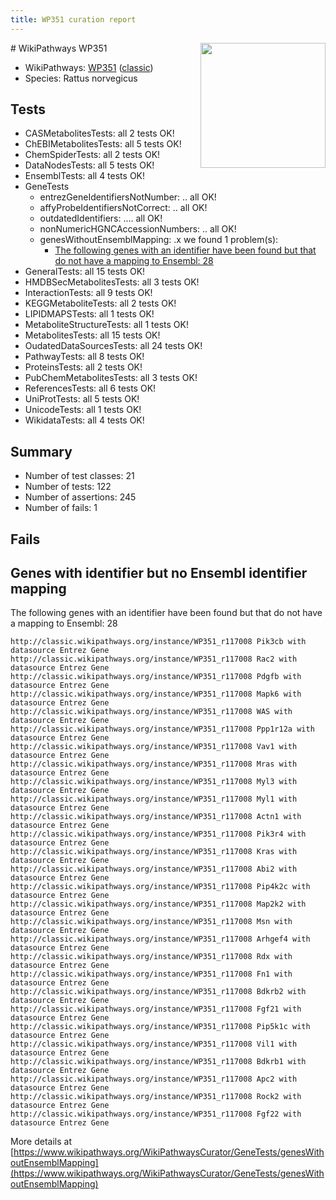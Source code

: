 ```yaml
---
title: WP351 curation report
---
```


<img style="float: right; width: 200px" src="https://upload.wikimedia.org/wikipedia/commons/thumb/8/83/Wplogo_with_text_500.png/640px-Wplogo_with_text_500.png" />
# WikiPathways WP351

* WikiPathways: [WP351](https://wikipathways.org/pathways/WP351) ([classic](https://classic.wikipathways.org/instance/WP351))
* Species: Rattus norvegicus
## Tests
* CASMetabolitesTests: all 2 tests OK!
* ChEBIMetabolitesTests: all 5 tests OK!
* ChemSpiderTests: all 2 tests OK!
* DataNodesTests: all 5 tests OK!
* EnsemblTests: all 4 tests OK!
* GeneTests
    * entrezGeneIdentifiersNotNumber: .. all OK!
    * affyProbeIdentifiersNotCorrect: .. all OK!
    * outdatedIdentifiers: .... all OK!
    * nonNumericHGNCAccessionNumbers: .. all OK!
    * genesWithoutEnsemblMapping: .x we found 1 problem(s):
        * [The following genes with an identifier have been found but that do not have a mapping to Ensembl: 28](#c4e54334)
* GeneralTests: all 15 tests OK!
* HMDBSecMetabolitesTests: all 3 tests OK!
* InteractionTests: all 9 tests OK!
* KEGGMetaboliteTests: all 2 tests OK!
* LIPIDMAPSTests: all 1 tests OK!
* MetaboliteStructureTests: all 1 tests OK!
* MetabolitesTests: all 15 tests OK!
* OudatedDataSourcesTests: all 24 tests OK!
* PathwayTests: all 8 tests OK!
* ProteinsTests: all 2 tests OK!
* PubChemMetabolitesTests: all 3 tests OK!
* ReferencesTests: all 6 tests OK!
* UniProtTests: all 5 tests OK!
* UnicodeTests: all 1 tests OK!
* WikidataTests: all 4 tests OK!


## Summary

* Number of test classes: 21
* Number of tests: 122
* Number of assertions: 245
* Number of fails: 1

## Fails

<a name="c4e54334" />

## Genes with identifier but no Ensembl identifier mapping

The following genes with an identifier have been found but that do not have a mapping to Ensembl: 28
```
http://classic.wikipathways.org/instance/WP351_r117008 Pik3cb with datasource Entrez Gene
http://classic.wikipathways.org/instance/WP351_r117008 Rac2 with datasource Entrez Gene
http://classic.wikipathways.org/instance/WP351_r117008 Pdgfb with datasource Entrez Gene
http://classic.wikipathways.org/instance/WP351_r117008 Mapk6 with datasource Entrez Gene
http://classic.wikipathways.org/instance/WP351_r117008 WAS with datasource Entrez Gene
http://classic.wikipathways.org/instance/WP351_r117008 Ppp1r12a with datasource Entrez Gene
http://classic.wikipathways.org/instance/WP351_r117008 Vav1 with datasource Entrez Gene
http://classic.wikipathways.org/instance/WP351_r117008 Mras with datasource Entrez Gene
http://classic.wikipathways.org/instance/WP351_r117008 Myl3 with datasource Entrez Gene
http://classic.wikipathways.org/instance/WP351_r117008 Myl1 with datasource Entrez Gene
http://classic.wikipathways.org/instance/WP351_r117008 Actn1 with datasource Entrez Gene
http://classic.wikipathways.org/instance/WP351_r117008 Pik3r4 with datasource Entrez Gene
http://classic.wikipathways.org/instance/WP351_r117008 Kras with datasource Entrez Gene
http://classic.wikipathways.org/instance/WP351_r117008 Abi2 with datasource Entrez Gene
http://classic.wikipathways.org/instance/WP351_r117008 Pip4k2c with datasource Entrez Gene
http://classic.wikipathways.org/instance/WP351_r117008 Map2k2 with datasource Entrez Gene
http://classic.wikipathways.org/instance/WP351_r117008 Msn with datasource Entrez Gene
http://classic.wikipathways.org/instance/WP351_r117008 Arhgef4 with datasource Entrez Gene
http://classic.wikipathways.org/instance/WP351_r117008 Rdx with datasource Entrez Gene
http://classic.wikipathways.org/instance/WP351_r117008 Fn1 with datasource Entrez Gene
http://classic.wikipathways.org/instance/WP351_r117008 Bdkrb2 with datasource Entrez Gene
http://classic.wikipathways.org/instance/WP351_r117008 Fgf21 with datasource Entrez Gene
http://classic.wikipathways.org/instance/WP351_r117008 Pip5k1c with datasource Entrez Gene
http://classic.wikipathways.org/instance/WP351_r117008 Vil1 with datasource Entrez Gene
http://classic.wikipathways.org/instance/WP351_r117008 Bdkrb1 with datasource Entrez Gene
http://classic.wikipathways.org/instance/WP351_r117008 Apc2 with datasource Entrez Gene
http://classic.wikipathways.org/instance/WP351_r117008 Rock2 with datasource Entrez Gene
http://classic.wikipathways.org/instance/WP351_r117008 Fgf22 with datasource Entrez Gene
```

More details at [https://www.wikipathways.org/WikiPathwaysCurator/GeneTests/genesWithoutEnsemblMapping](https://www.wikipathways.org/WikiPathwaysCurator/GeneTests/genesWithoutEnsemblMapping)

